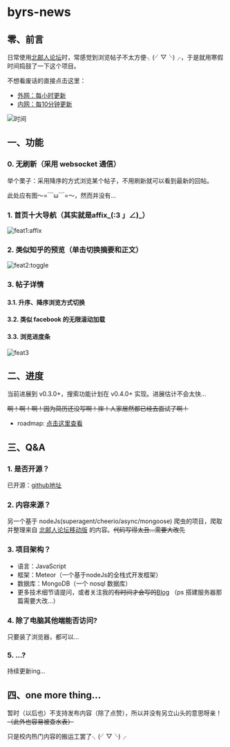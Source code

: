 # byrs-news

## 零、前言
日常使用[北邮人论坛](http://bbs.byr.cn)时，常感觉到浏览帖子不太方便╮(╯▽╰)╭，于是就用寒假时间捣鼓了一下这个项目。

不想看废话的直接点击这里：

* [外网：每小时更新](http://182.254.241.100)
* [内网：每10分钟更新](http://10.108.114.205)

![时间](http://7xlxvm.com1.z0.glb.clouddn.com/byrs-news.jpg)

## 一、功能
### 0. 无刷新（采用 websocket 通信）
举个栗子：采用降序的方式浏览某个帖子，不用刷新就可以看到最新的回帖。

此处应有图～=￣ω￣=～，然而并没有...

### 1. 首页十大导航（其实就是affix_(:3 」∠)_）
![feat1:affix](http://7xlxvm.com1.z0.glb.clouddn.com/feat1.gif)

### 2. 类似知乎的预览（单击切换摘要和正文）
![feat2:toggle](http://7xlxvm.com1.z0.glb.clouddn.com/feat2.gif)

### 3. 帖子详情
#### 3.1. 升序、降序浏览方式切换
#### 3.2. 类似 facebook 的无限滚动加载
#### 3.3. 浏览进度条
![feat3](http://7xlxvm.com1.z0.glb.clouddn.com/feat3.gif)

## 二、进度
当前进展到 v0.3.0+，搜索功能计划在 v0.4.0+ 实现。进展估计不会太快...

~~啊！啊！啊！因为简历还没写啊！摔！人家居然都已经去面试了啊！~~

* roadmap: [点击这里查看](https://wekan.io/b/5b7v6YC5dMbTrpkkX/byrs-news)

## 三、Q&A
### 1. 是否开源？
已开源：[github地址](https://github.com/BuptStEve/byrs-news)

### 2. 内容来源？
另一个基于 nodeJs(superagent/cheerio/async/mongoose) 爬虫的项目，爬取并整理来自 [北邮人论坛移动版](http://m.byr.cn) 的内容。~~代码写得太丑...需要大改先~~

### 3. 项目架构？
* 语言：JavaScript
* 框架：Meteor（一个基于nodeJs的全栈式开发框架）
* 数据库：MongoDB（一个 nosql 数据库）
* 更多技术细节请提问，或者关注我的~~有时间才会写的~~[Blog](http://buptsteve.github.io/blog/) （ps 搭建服务器那篇需要大改...）

### 4. 除了电脑其他端能否访问?
只要装了浏览器，都可以...

### 5. ...?
持续更新ing...

## 四、one more thing...
暂时（以后也）不支持发布内容（除了点赞），所以并没有另立山头的意思呀亲！~~（此外也容易被查水表）~~

只是校内热门内容的搬运工罢了╮(╯▽╰)╭

